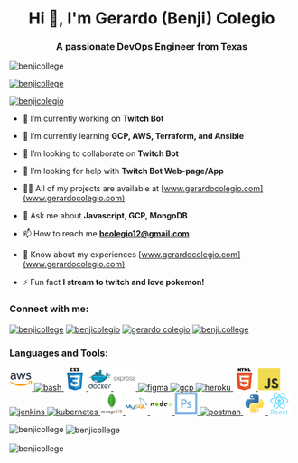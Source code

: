 <h1 align="center">Hi 👋, I'm Gerardo (Benji) Colegio</h1>
<h3 align="center">A passionate DevOps Engineer from Texas</h3>

<p align="left"> <img src="https://komarev.com/ghpvc/?username=benjicollege&label=Profile%20views&color=f55019&style=flat" alt="benjicollege" /> </p>

<p align="left"> <a href="https://github.com/ryo-ma/github-profile-trophy"><img src="https://github-profile-trophy.vercel.app/?username=benjicollege" alt="benjicollege" /></a> </p>

<p align="left"> <a href="https://twitter.com/benjicolegio" target="blank"><img src="https://img.shields.io/twitter/follow/benjicolegio?logo=twitter&style=for-the-badge" alt="benjicolegio" /></a> </p>

- 🔭 I’m currently working on **Twitch Bot**

- 🌱 I’m currently learning **GCP, AWS, Terraform, and Ansible**

- 👯 I’m looking to collaborate on **Twitch Bot**

- 🤝 I’m looking for help with **Twitch Bot Web-page/App**

- 👨‍💻 All of my projects are available at [www.gerardocolegio.com](www.gerardocolegio.com)

- 💬 Ask me about **Javascript, GCP, MongoDB**

- 📫 How to reach me **bcolegio12@gmail.com**

- 📄 Know about my experiences [www.gerardocolegio.com](www.gerardocolegio.com)

- ⚡ Fun fact **I stream to twitch and love pokemon!**

<h3 align="left">Connect with me:</h3>
<p align="left">
<a href="https://codepen.io/benjicollege" target="blank"><img align="center" src="https://raw.githubusercontent.com/rahuldkjain/github-profile-readme-generator/master/src/images/icons/Social/codepen.svg" alt="benjicollege" height="30" width="40" /></a>
<a href="https://twitter.com/benjicolegio" target="blank"><img align="center" src="https://raw.githubusercontent.com/rahuldkjain/github-profile-readme-generator/master/src/images/icons/Social/twitter.svg" alt="benjicolegio" height="30" width="40" /></a>
<a href="https://linkedin.com/in/gerardo colegio" target="blank"><img align="center" src="https://raw.githubusercontent.com/rahuldkjain/github-profile-readme-generator/master/src/images/icons/Social/linked-in-alt.svg" alt="gerardo colegio" height="30" width="40" /></a>
<a href="https://instagram.com/benji.college" target="blank"><img align="center" src="https://raw.githubusercontent.com/rahuldkjain/github-profile-readme-generator/master/src/images/icons/Social/instagram.svg" alt="benji.college" height="30" width="40" /></a>
</p>

<h3 align="left">Languages and Tools:</h3>
<p align="left"> <a href="https://aws.amazon.com" target="_blank" rel="noreferrer"> <img src="https://raw.githubusercontent.com/devicons/devicon/master/icons/amazonwebservices/amazonwebservices-original-wordmark.svg" alt="aws" width="40" height="40"/> </a> <a href="https://www.gnu.org/software/bash/" target="_blank" rel="noreferrer"> <img src="https://www.vectorlogo.zone/logos/gnu_bash/gnu_bash-icon.svg" alt="bash" width="40" height="40"/> </a> <a href="https://www.w3schools.com/css/" target="_blank" rel="noreferrer"> <img src="https://raw.githubusercontent.com/devicons/devicon/master/icons/css3/css3-original-wordmark.svg" alt="css3" width="40" height="40"/> </a> <a href="https://www.docker.com/" target="_blank" rel="noreferrer"> <img src="https://raw.githubusercontent.com/devicons/devicon/master/icons/docker/docker-original-wordmark.svg" alt="docker" width="40" height="40"/> </a> <a href="https://expressjs.com" target="_blank" rel="noreferrer"> <img src="https://raw.githubusercontent.com/devicons/devicon/master/icons/express/express-original-wordmark.svg" alt="express" width="40" height="40"/> </a> <a href="https://www.figma.com/" target="_blank" rel="noreferrer"> <img src="https://www.vectorlogo.zone/logos/figma/figma-icon.svg" alt="figma" width="40" height="40"/> </a> <a href="https://cloud.google.com" target="_blank" rel="noreferrer"> <img src="https://www.vectorlogo.zone/logos/google_cloud/google_cloud-icon.svg" alt="gcp" width="40" height="40"/> </a> <a href="https://heroku.com" target="_blank" rel="noreferrer"> <img src="https://www.vectorlogo.zone/logos/heroku/heroku-icon.svg" alt="heroku" width="40" height="40"/> </a> <a href="https://www.w3.org/html/" target="_blank" rel="noreferrer"> <img src="https://raw.githubusercontent.com/devicons/devicon/master/icons/html5/html5-original-wordmark.svg" alt="html5" width="40" height="40"/> </a> <a href="https://developer.mozilla.org/en-US/docs/Web/JavaScript" target="_blank" rel="noreferrer"> <img src="https://raw.githubusercontent.com/devicons/devicon/master/icons/javascript/javascript-original.svg" alt="javascript" width="40" height="40"/> </a> <a href="https://www.jenkins.io" target="_blank" rel="noreferrer"> <img src="https://www.vectorlogo.zone/logos/jenkins/jenkins-icon.svg" alt="jenkins" width="40" height="40"/> </a> <a href="https://kubernetes.io" target="_blank" rel="noreferrer"> <img src="https://www.vectorlogo.zone/logos/kubernetes/kubernetes-icon.svg" alt="kubernetes" width="40" height="40"/> </a> <a href="https://www.mongodb.com/" target="_blank" rel="noreferrer"> <img src="https://raw.githubusercontent.com/devicons/devicon/master/icons/mongodb/mongodb-original-wordmark.svg" alt="mongodb" width="40" height="40"/> </a> <a href="https://www.mysql.com/" target="_blank" rel="noreferrer"> <img src="https://raw.githubusercontent.com/devicons/devicon/master/icons/mysql/mysql-original-wordmark.svg" alt="mysql" width="40" height="40"/> </a> <a href="https://nodejs.org" target="_blank" rel="noreferrer"> <img src="https://raw.githubusercontent.com/devicons/devicon/master/icons/nodejs/nodejs-original-wordmark.svg" alt="nodejs" width="40" height="40"/> </a> <a href="https://www.photoshop.com/en" target="_blank" rel="noreferrer"> <img src="https://raw.githubusercontent.com/devicons/devicon/master/icons/photoshop/photoshop-line.svg" alt="photoshop" width="40" height="40"/> </a> <a href="https://postman.com" target="_blank" rel="noreferrer"> <img src="https://www.vectorlogo.zone/logos/getpostman/getpostman-icon.svg" alt="postman" width="40" height="40"/> </a> <a href="https://www.python.org" target="_blank" rel="noreferrer"> <img src="https://raw.githubusercontent.com/devicons/devicon/master/icons/python/python-original.svg" alt="python" width="40" height="40"/> </a> <a href="https://reactjs.org/" target="_blank" rel="noreferrer"> <img src="https://raw.githubusercontent.com/devicons/devicon/master/icons/react/react-original-wordmark.svg" alt="react" width="40" height="40"/> </a> </p>

<p><img align="left" src="https://github-readme-stats.vercel.app/api/top-langs?username=benjicollege&show_icons=true&locale=en&layout=compact" alt="benjicollege" /></p>

<p>&nbsp;<img align="center" src="https://github-readme-stats.vercel.app/api?username=benjicollege&show_icons=true&locale=en" alt="benjicollege" /></p>

<p><img align="center" src="https://github-readme-streak-stats.herokuapp.com/?user=benjicollege&" alt="benjicollege" /></p>






<!-- # Hi I'm Benji Colegio 👋

[![Linkedin Badge](https://img.shields.io/badge/-Gerardo-blue?style=flat&logo=Linkedin&logoColor=white&link=https://www.linkedin.com/in/gerardo-colegio/)](https://www.linkedin.com/in/gerardo-colegio/)
[![Website Badge](https://img.shields.io/badge/-gerardo.colegio-47CCCC?style=flat&logo=Google-Chrome&logoColor=white&link=https://gerardocolegio.com)](https://gerardocolegio.com)
[![Twitter Badge](https://img.shields.io/badge/-@BenjiColegio-1ca0f1?style=flat&labelColor=1ca0f1&logo=twitter&logoColor=white&link=https://twitter.com/BenjiColegio)](https://twitter.com/BenjiColegio)
[![Instagram Badge](https://img.shields.io/badge/-@benji.college-purple?style=flat&logo=instagram&logoColor=white&link=https://www.instagram.com/benji.college//)](https://www.instagram.com/benji.college/)
[![Gmail Badge](https://img.shields.io/badge/-bcolegio12-c14438?style=flat&logo=Gmail&logoColor=white&link=mailto:bcolegio12@gmail.com)](mailto:bcolegio12@gmail.com)
[![GitHub followers](https://img.shields.io/github/followers/BenjiCollege.svg?style=social&label=Follow&maxAge=2592000)](https://github.com/BenjiCollege?tab=followers)
[![GitHub](https://badgen.net/badge/icon/github?icon=github&label)](https://github.com/BenjiCollege)
[![Discord](https://badgen.net/badge/icon/discord?icon=discord&label)](https://discordapp.com/users/239257914357841921)

Welcome to my profile! I'm a junior cloud developer for nology, aspiring [photographer](https://gerardocolegio.com), full-time coder and part-time gamer. I am currently in training for @nology, and hope to connect with other developers and employers. Thanks for visiting and I'd love to [connect](https://www.linkedin.com/in/gerardo-colegio/)!

<h3>Things I code with</h3>
<p>
  <img alt="React" src="https://img.shields.io/badge/-React-45b8d8?style=flat-square&logo=react&logoColor=white" />
  <img alt="github actions" src="https://img.shields.io/badge/-Github_Actions-2088FF?style=flat-square&logo=github-actions&logoColor=white" />
  <img alt="ReactiveX" src="https://img.shields.io/badge/-RxJs-B7178C?style=flat-square&logo=reactivex&logoColor=white" />
  <img alt="Sass" src="https://img.shields.io/badge/-Sass-CC6699?style=flat-square&logo=sass&logoColor=white" />
  <img alt="git" src="https://img.shields.io/badge/-Git-F05032?style=flat-square&logo=git&logoColor=white" />
  <img alt="npm" src="https://img.shields.io/badge/-NPM-CB3837?style=flat-square&logo=npm&logoColor=white" />
  <img alt="html5" src="https://img.shields.io/badge/-HTML5-E34F26?style=flat-square&logo=html5&logoColor=white" />
  <img alt="Prettier" src="https://img.shields.io/badge/-Prettier-F7B93E?style=flat-square&logo=prettier&logoColor=white" />
  <img alt="Nodejs" src="https://img.shields.io/badge/-Nodejs-43853d?style=flat-square&logo=Node.js&logoColor=white" />

  [![JavaScript](https://img.shields.io/badge/--F7DF1E?logo=javascript&logoColor=000)](https://www.javascript.com/)
  [![Photoshop](https://img.shields.io/badge/--31A8FF?logo=adobe%20photoshop&logoColor=000)](https://www.photoshop.com/)
  [![made-with-javascript](https://img.shields.io/badge/Made%20with-JavaScript-1f425f.svg)](https://www.javascript.com)
  [![made-for-VSCode](https://img.shields.io/badge/Made%20for-VSCode-1f425f.svg)](https://code.visualstudio.com/)
</p>
<h3>Things I plan to learn
<p>
  <img alt="Docker" src="https://img.shields.io/badge/-Docker-46a2f1?style=flat-square&logo=docker&logoColor=white" />
  <img alt="Google Cloud Platform" src="https://img.shields.io/badge/-Google_Cloud_Platform-1a73e8?style=flat-square&logo=google-cloud&logoColor=white"/>
  <img alt="angular" src="https://img.shields.io/badge/-Angular-DD0031?style=flat-square&logo=angular&logoColor=white" />
  <img alt="NestJs" src="https://img.shields.io/badge/-NestJs-ea2845?style=flat-square&logo=nestjs&logoColor=white" />
</p>
  
  [<img src='https://cdn.jsdelivr.net/npm/simple-icons@3.0.1/icons/github.svg' alt='github' height='40'>](https://github.com/BenjiCollege)  

[![trophy](https://github-profile-trophy.vercel.app/?username=BenjiCollege)](https://github.com/ryo-ma/github-profile-trophy)

[![Top Langs](https://github-readme-stats.vercel.app/api/top-langs/?username=BenjiCollege)](https://github.com/anuraghazra/github-readme-stats)

![GitHub stats](https://github-readme-stats.vercel.app/api?username=BenjiCollege&show_icons=true)  

![GitHub metrics](https://metrics.lecoq.io/BenjiCollege)  

![GitHub streak stats](https://streak-stats.demolab.com/?user=BenjiCollege)  

![Profile views](https://gpvc.arturio.dev/BenjiCollege)  
 -->
<!-- [![Naereen's top languages](https://github-readme-stats.vercel.app/api/top-langs/?username=Naereen&theme=dark)](https://github.com/anuraghazra/github-readme-stats)
[![Ryo-ma's github trophy](https://github-profile-trophy.vercel.app/?username=Naereen&row=1)](https://github.com/ryo-ma/github-profile-trophy) -->
